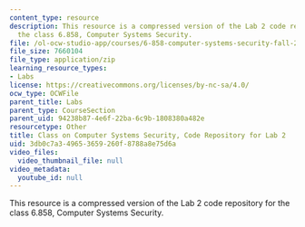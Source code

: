 ```yaml
---
content_type: resource
description: This resource is a compressed version of the Lab 2 code repository for
  the class 6.858, Computer Systems Security.
file: /ol-ocw-studio-app/courses/6-858-computer-systems-security-fall-2014/3db0c7a349653659260f8788a8e75d6a_MIT6_858F14_lab2.zip
file_size: 7660104
file_type: application/zip
learning_resource_types:
- Labs
license: https://creativecommons.org/licenses/by-nc-sa/4.0/
ocw_type: OCWFile
parent_title: Labs
parent_type: CourseSection
parent_uid: 94238b87-4e6f-22ba-6c9b-1808380a482e
resourcetype: Other
title: Class on Computer Systems Security, Code Repository for Lab 2
uid: 3db0c7a3-4965-3659-260f-8788a8e75d6a
video_files:
  video_thumbnail_file: null
video_metadata:
  youtube_id: null
---
```

This resource is a compressed version of the Lab 2 code repository for the class 6.858, Computer Systems Security.